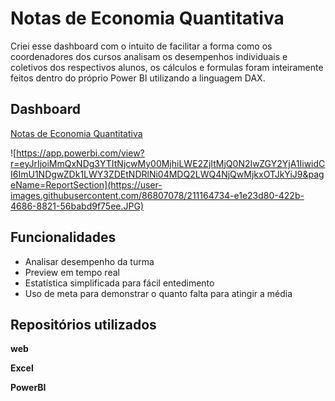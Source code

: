 
# Notas de Economia Quantitativa

Criei esse dashboard com o intuito de 
facilitar a forma como os coordenadores dos 
cursos analisam os desempenhos individuais e coletivos 
dos respectivos alunos, os cálculos e formulas foram 
inteiramente feitos dentro do próprio Power BI utilizando a linguagem DAX.

## Dashboard

[Notas de Economia Quantitativa](https://imgur.com/a/Q4Z7FWvhttps://app.powerbi.com/view?r=eyJrIjoiMmQxNDg3YTItNjcwMy00MjhiLWE2ZjItMjQ0N2IwZGY2YjA1IiwidCI6ImU1NDgwZDk1LWY3ZDEtNDRlNi04MDQ2LWQ4NjQwMjkxOTJkYiJ9&pageName=ReportSection)


![https://app.powerbi.com/view?r=eyJrIjoiMmQxNDg3YTItNjcwMy00MjhiLWE2ZjItMjQ0N2IwZGY2YjA1IiwidCI6ImU1NDgwZDk1LWY3ZDEtNDRlNi04MDQ2LWQ4NjQwMjkxOTJkYiJ9&pageName=ReportSection](https://user-images.githubusercontent.com/86807078/211164734-e1e23d80-422b-4686-8821-56babd9f75ee.JPG)

## Funcionalidades

- Analisar desempenho da turma
- Preview em tempo real
- Estatística simplificada para fácil entedimento
- Uso de meta para demonstrar o quanto falta para atingir a média


## Repositórios utilizados

**web** 

**Excel** 

**PowerBI** 

